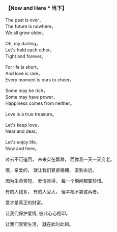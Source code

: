 ### 【Now and Here * 当下】

The past is over，  
The future is nowhere，  
We all grow older。

Oh, my darling，  
Let's hold each other，  
Tight and forever。

For life is short，  
And love is rare，  
Every moment is ours to cheer。
 
Some may be rich，  
Some may have power，  
Happiness comes from neither。

Love is a true treasure。

Let's keep love，  
Near and dear。

Let's enjoy life，  
Now and here。


过去不可追回，
未来实在飘渺，
而你我一天一天变老。

哦，亲爱的，
就让我们紧紧相拥，
直到永远。

因为生命苦短，
爱情难得，
每一个瞬间都要珍惜。

有的人钱多，
有的人官大，
但幸福不靠这两者。

爱才是真正的财富。

让我们保护爱情,
彼此心心相印。

让我们享受生活，
就在此时此刻。
